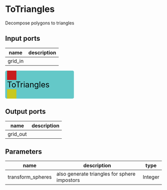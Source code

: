 
# ToTriangles
Decompose polygons to triangles

## Input ports
|name|description|
|-|-|
|grid_in||


<svg width="221.39999999999998" height="90" >
<rect x="0" y="0" width="221.39999999999998" height="90" rx="5" ry="5" style="fill:#64c8c8ff;" />
<rect x="6.0" y="0" width="30" height="30" rx="0" ry="0" style="fill:#c81e1eff;" >
<title>grid_in</title></rect>
<title>grid_in</title></rect><rect x="6.0" y="60" width="30" height="30" rx="0" ry="0" style="fill:#c8c81eff;" >
<title>grid_out</title></rect>
<text x="6.0" y="54.0" font-size="1.7999999999999998em">ToTriangles</text></svg>

## Output ports
|name|description|
|-|-|
|grid_out||


## Parameters
|name|description|type|
|-|-|-|
|transform_spheres|also generate triangles for sphere impostors|Integer|
